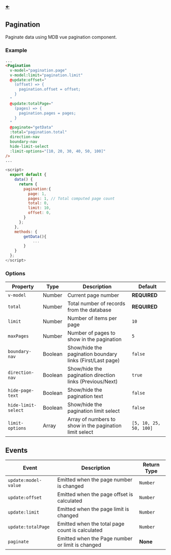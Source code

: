 [🠈](../index.md)

## Pagination

Paginate data using MDB vue pagination component.

### Example

```html
...
<Pagination
  v-model="pagination.page"
  v-model:limit="pagination.limit"
  @update:offset="
    (offset) => {
      pagination.offset = offset;
    }
  "
  @update:totalPage="
    (pages) => {
      pagination.pages = pages;
    }
  "
  @paginate="getData"
  :total="pagination.total"
  direction-nav
  boundary-nav
  hide-limit-select
  :limit-options="[10, 20, 30, 40, 50, 100]"
/>
...
```

```js
<script>
  export default {
    data() {
      return {
        pagination:{
          page: 1,
          pages: 1, // Total computed page count
          total: 0,
          limit: 10,
          offset: 0,
        }
      };
    },
    methods: {
        getData(){
            ...
        }
    }
  };
</script>
```

### Options

| Property            | Type    | Description                                               | Default                |
| ------------------- | ------- | --------------------------------------------------------- | ---------------------- |
| `v-model`           | Number  | Current page number                                       | **REQUIRED**           |
| `total`             | Number  | Total number of records from the database                 | **REQUIRED**           |
| `limit`             | Number  | Number of items per page                                  | `10`                   |
| `maxPages`          | Number  | Number of pages to show in the pagination                 | `5`                    |
| `boundary-nav`      | Boolean | Show/hide the pagination boundary links (First/Last page) | `false`                |
| `direction-nav`     | Boolean | Show/hide the pagination direction links (Previous/Next)  | `true`                 |
| `hide-page-text`    | Boolean | Show/hide the pagination text                             | `false`                |
| `hide-limit-select` | Boolean | Show/hide the pagination limit select                     | `false`                |
| `limit-options`     | Array   | Array of numbers to show in the pagination limit select   | `[5, 10, 25, 50, 100]` |

## Events

| Event                | Description                                      | Return Type |
| -------------------- | ------------------------------------------------ | ----------- |
| `update:model-value` | Emitted when the page number is changed          | `Number`    |
| `update:offset`      | Emitted when the page offset is calculated       | `Number`    |
| `update:limit`       | Emitted when the page limit is changed           | `Number`    |
| `update:totalPage`   | Emitted when the total page count is calculated  | `Number`    |
| `paginate`           | Emitted when the Page number or limit is changed | **None**    |
